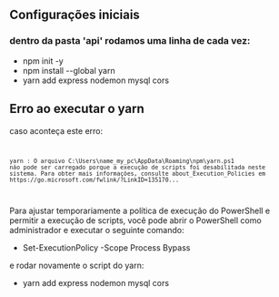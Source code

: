 ## Configurações iniciais
### dentro da pasta 'api' rodamos uma linha de cada vez:
 - npm init -y
 - npm install --global yarn
 - yarn add express nodemon mysql cors

## Erro ao executar o yarn
caso aconteça este erro:
<code>

    yarn : O arquivo C:\Users\name_my_pc\AppData\Roaming\npm\yarn.ps1 
    não pode ser carregado porque a execução de scripts foi desabilitada neste sistema. Para obter mais informações, consulte about_Execution_Policies em https://go.microsoft.com/fwlink/?LinkID=135170...
</code>

Para ajustar temporariamente a política de execução do PowerShell e permitir a execução de scripts, você pode abrir o PowerShell como administrador e executar o seguinte comando:
 - Set-ExecutionPolicy -Scope Process Bypass

e rodar novamente o script do yarn:
 - yarn add express nodemon mysql cors